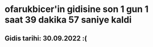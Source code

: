 # ofarukbicer'in gidisine son 1 gun 1 saat 39 dakika 57 saniye kaldi

## Gidis tarihi: 30.09.2022 :(